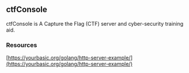 ## ctfConsole
ctfConsole is A Capture the Flag (CTF) server and cyber-security training aid.

### Resources
[https://yourbasic.org/golang/http-server-example/](https://yourbasic.org/golang/http-server-example/)
